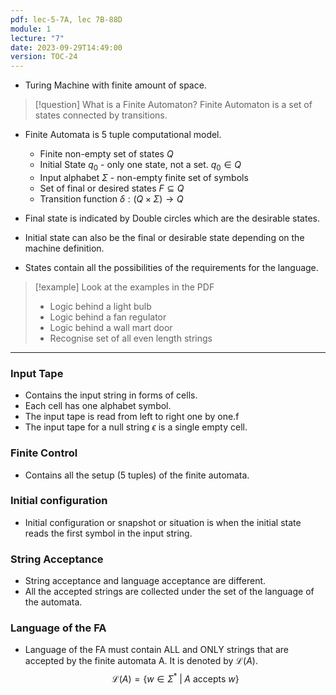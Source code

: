 ```yaml
---
pdf: lec-5-7A, lec 7B-88D
module: 1
lecture: "7"
date: 2023-09-29T14:49:00
version: TOC-24
---
```

- Turing Machine with finite amount of space.

> [!question] What is a Finite Automaton?
> Finite Automaton is a set of states connected by transitions.

- Finite Automata is 5 tuple computational model.
	- Finite non-empty set of states $Q$
	- Initial State $q_0$ - only one state, not a set. $q_0 \in Q$
	- Input alphabet $\Sigma$ - non-empty finite set of symbols
	- Set of final or desired states $F \subseteq Q$
	- Transition function $\delta : (Q \times \Sigma) \rightarrow Q$ 


- Final state is indicated by Double circles which are the desirable states.
- Initial state can also be the final or desirable state depending on the machine definition.
- States contain all the possibilities of the requirements for the language.

> [!example] Look at the examples in the PDF
> - Logic behind a light bulb
> - Logic behind a fan regulator
> - Logic behind a wall mart door
> - Recognise set of all even length strings

---
### Input Tape
- Contains the input string in forms of cells.
- Each cell has one alphabet symbol.
- The input tape is read from left to right one by one.f
- The input tape for a null string $\epsilon$ is a single empty cell. 

### Finite Control
- Contains all the setup (5 tuples) of the finite automata.

### Initial configuration
- Initial configuration or snapshot or situation is when the initial state reads the first symbol in the input string.

### String Acceptance
- String acceptance and language acceptance are different.
- All the accepted strings are collected under the set of the language of the automata.

### Language of the FA
- Language of the FA must contain ALL and ONLY strings that are accepted by the finite automata A. It is denoted by $\mathscr{L}(A)$.
$$
\mathscr{L}(A) = \{ w \in \Sigma^* \; | \; A \text{ accepts } w \}
$$
